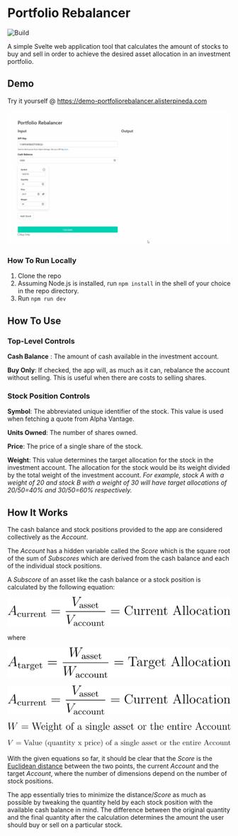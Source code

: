 # Portfolio Rebalancer
![Build](https://github.com/alisterpineda/PortfolioRebalancer/workflows/Build/badge.svg)

A simple Svelte web application tool that calculates the amount of stocks to buy and sell in order to achieve the desired asset allocation in an investment portfolio. 

## Demo
Try it yourself @ https://demo-portfoliorebalancer.alisterpineda.com

![Demo Video](docs/demo.gif)

### How To Run Locally

1. Clone the repo
2. Assuming Node.js is installed, run `npm install` in the shell of your choice in the repo directory.
3. Run `npm run dev`

## How To Use

### Top-Level Controls

**Cash Balance** : The amount of cash available in the investment account.

**Buy Only**: If checked, the app will, as much as it can, rebalance the account without selling. This is useful when there are costs to selling shares.

### Stock Position Controls

**Symbol**: The abbreviated unique identifier of the stock. This value is used when fetching a quote from Alpha Vantage.

**Units Owned**: The number of shares owned.

**Price**: The price of a single share of the stock.

**Weight**: This value determines the target allocation for the stock in the investment account. The allocation for the stock would be its weight divided by the total weight of the investment account. *For example, stock A with a weight of 20 and stock B with a weight of 30 will have target allocations of 20/50=40% and 30/50=60% respectively.*

## How It Works

The cash balance and stock positions provided to the app are considered collectively as the *Account*.

The *Account* has a hidden variable called the *Score* which is the square root of the sum of *Subscores* which are derived from the cash balance and each of the individual stock positions.

A *Subscore* of an asset like the cash balance or a stock position is calculated by the following equation:

![equation](docs/eqn0.svg)

where 

![equation](docs/eqn1.svg)

![equation](docs/eqn2.svg)

![equation](docs/eqn3.svg)

![equation](docs/eqn4.svg)

With the given equations so far, it should be clear that the *Score* is the [Euclidean distance](https://en.wikipedia.org/wiki/Euclidean_distance) between the two points, the current *Account* and the target *Account*, where the number of dimensions depend on the number of stock positions.

The app essentially tries to minimize the distance/*Score* as much as possible by tweaking the quantity held by each stock position with the available cash balance in mind. The difference between the original quantity and the final quantity after the calculation determines the amount the user should buy or sell on a particular stock.